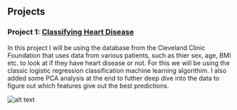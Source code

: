 
## Projects

### Project 1: [Classifying Heart Disease](https://github.com/harjaap7b/Classifying-Heart-Disease.git)
In this project I will be using the database from the Cleveland Clinic Foundation that uses data from various patients, such as thier sex, age, BMI etc. to look at if they have heart disease or not. For this we will be using the classic logistic regression classification machine learning algorithim. I also added some PCA analysis at the end to futher deep dive into the data to figure out which features give out the best predictions.

![alt text](https://github.com/harjaap7b/images/blob/main/heartdisease.png)
